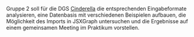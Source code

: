 Gruppe 2 soll für die DGS [Cinderella](https://www.cinderella.de) die
entsprechenden Eingabeformate analysieren, eine Datenbasis mit verschiedenen
Beispielen aufbauen, die Möglichkeit des Imports in JSXGraph untersuchen und
die Ergebnisse auf einem gemeinsamen Meeting im Praktikum vorstellen.

